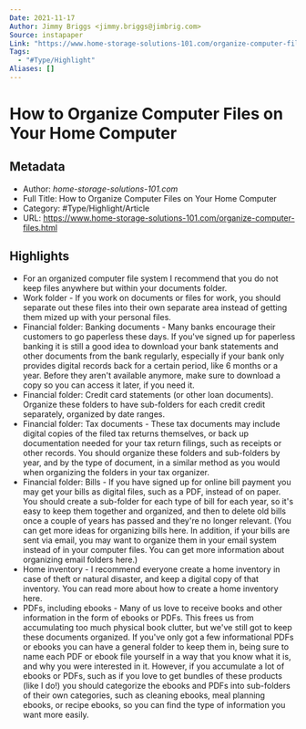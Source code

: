 ```yaml
---
Date: 2021-11-17
Author: Jimmy Briggs <jimmy.briggs@jimbrig.com>
Source: instapaper
Link: "https://www.home-storage-solutions-101.com/organize-computer-files.html"
Tags:
  - "#Type/Highlight"
Aliases: []
---
```


# How to Organize Computer Files on Your Home Computer

## Metadata

* Author: *home-storage-solutions-101.com*
* Full Title: How to Organize Computer Files on Your Home Computer
* Category: #Type/Highlight/Article
* URL: https://www.home-storage-solutions-101.com/organize-computer-files.html

## Highlights

* For an organized computer file system I recommend that you do not keep files anywhere but within your documents folder.
* Work folder - If you work on documents or files for work, you should separate out these files into their own separate area instead of getting them mized up with your personal files.
* Financial folder: Banking documents - Many banks encourage their customers to go paperless these days. If you've signed up for paperless banking it is still a good idea to download your bank statements and other documents from the bank regularly, especially if your bank only provides digital records back for a certain period, like 6 months or a year. Before they aren't available anymore, make sure to download a copy so you can access it later, if you need it.
* Financial folder: Credit card statements (or other loan documents). Organize these folders to have sub-folders for each credit credit separately, organized by date ranges.
* Financial folder: Tax documents - These tax documents may include digital copies of the filed tax returns themselves, or back up documentation needed for your tax return filings, such as receipts or other records. You should organize these folders and sub-folders by year, and by the type of document, in a similar method as you would when organizing the folders in your tax organizer.
* Financial folder: Bills - If you have signed up for online bill payment you may get your bills as digital files, such as a PDF, instead of on paper. You should create a sub-folder for each type of bill for each year, so it's easy to keep them together and organized, and then to delete old bills once a couple of years has passed and they're no longer relevant. (You can get more ideas for organizing bills here. In addition, if your bills are sent via email, you may want to organize them in your email system instead of in your computer files. You can get more information about organizing email folders here.)
* Home inventory - I recommend everyone create a home inventory in case of theft or natural disaster, and keep a digital copy of that inventory. You can read more about how to create a home inventory here.
* PDFs, including ebooks - Many of us love to receive books and other information in the form of ebooks or PDFs. This frees us from accumulating too much physical book clutter, but we've still got to keep these documents organized. If you've only got a few informational PDFs or ebooks you can have a general folder to keep them in, being sure to name each PDF or ebook file yourself in a way that you know what it is, and why you were interested in it. However, if you accumulate a lot of ebooks or PDFs, such as if you love to get bundles of these products (like I do!) you should categorize the ebooks and PDFs into sub-folders of their own categories, such as cleaning ebooks, meal planning ebooks, or recipe ebooks, so you can find the type of information you want more easily.
